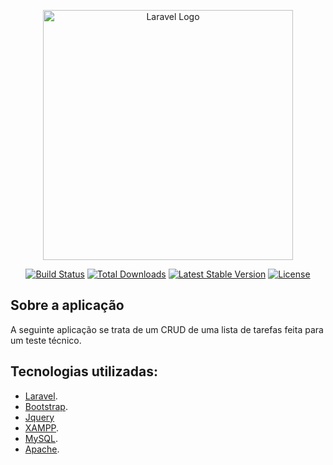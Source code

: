 <p align="center"><a href="https://laravel.com" target="_blank"><img src="https://raw.githubusercontent.com/laravel/art/master/logo-lockup/5%20SVG/2%20CMYK/1%20Full%20Color/laravel-logolockup-cmyk-red.svg" width="400" alt="Laravel Logo"></a></p>

<p align="center">
<a href="https://github.com/laravel/framework/actions"><img src="https://github.com/laravel/framework/workflows/tests/badge.svg" alt="Build Status"></a>
<a href="https://packagist.org/packages/laravel/framework"><img src="https://img.shields.io/packagist/dt/laravel/framework" alt="Total Downloads"></a>
<a href="https://packagist.org/packages/laravel/framework"><img src="https://img.shields.io/packagist/v/laravel/framework" alt="Latest Stable Version"></a>
<a href="https://packagist.org/packages/laravel/framework"><img src="https://img.shields.io/packagist/l/laravel/framework" alt="License"></a>
</p>

## Sobre a aplicação

A seguinte aplicação se trata de um CRUD de uma lista de tarefas feita para um teste técnico.

<h2>Tecnologias utilizadas:</h2>

- [Laravel](https://laravel.com/).
- [Bootstrap](https://getbootstrap.com/).
- [Jquery](https://jquery.com/)
- [XAMPP](https://www.apachefriends.org/pt_br/index.html).
- [MySQL](https://www.mysql.com/).
- [Apache](https://www.mysql.com/).

